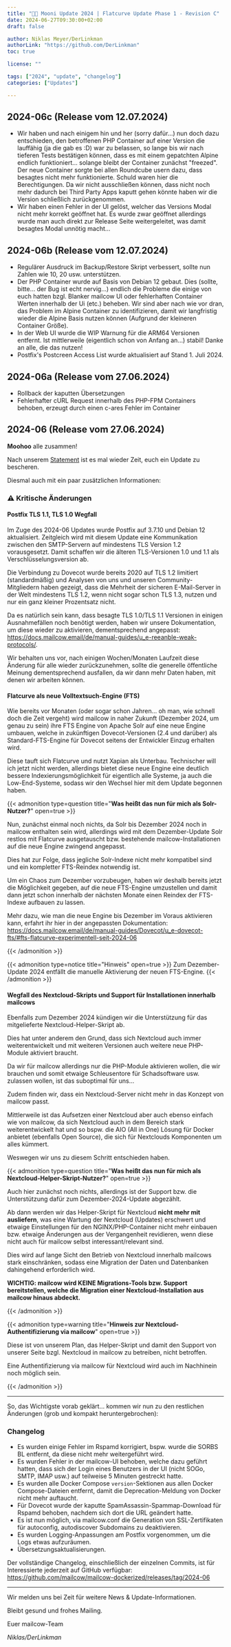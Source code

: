 ```yaml
---
title: "🌙🐄 Mooni Update 2024 | Flatcurve Update Phase 1 - Revision C"
date: 2024-06-27T09:30:00+02:00
draft: false

author: Niklas Meyer/DerLinkman
authorLink: "https://github.com/DerLinkman"
toc: true

license: ""

tags: ["2024", "update", "changelog"]
categories: ["Updates"]

---
```


## 2024-06c (Release vom 12.07.2024)

+ Wir haben und nach einigem hin und her (sorry dafür...) nun doch dazu entschieden, den betroffenen PHP Container auf einer Version die lauffähig (ja die gab es :D) war zu belassen, so lange bis wir nach tieferen Tests bestätigen können, dass es mit einem gepatchten Alpine endlich funktioniert... solange bleibt der Container zunächst "freezed". Der neue Container sorgte bei allen Roundcube usern dazu, dass besagtes nicht mehr funktionierte. Schuld waren hier die Berechtigungen. Da wir nicht ausschließen können, dass nicht noch mehr dadurch bei Third Party Apps kaputt gehen könnte haben wir die Version schließlich zurückgenommen.
+ Wir haben einen Fehler in der UI gelöst, welcher das Versions Modal nicht mehr korrekt geöffnet hat. Es wurde zwar geöffnet allerdings wurde man auch direkt zur Release Seite weitergeleitet, was damit besagtes Modal unnötig macht... 

## 2024-06b (Release vom 12.07.2024)
+ Regulärer Ausdruck im Backup/Restore Skript verbessert, sollte nun Zahlen wie 10, 20 usw. unterstützen.
+ Der PHP Container wurde auf Basis von Debian 12 gebaut. Dies (sollte, bitte... der Bug ist echt nervig...) endlich die Probleme die einige von euch hatten bzgl. Blanker mailcow UI oder fehlerhaften Container Werten innerhalb der Ui (etc.) beheben. Wir sind aber nach wie vor dran, das Problem im Alpine Container zu identifizieren, damit wir langfristig wieder die Alpine Basis nutzen können (Aufgrund der kleineren Container Größe).
+ In der Web UI wurde die WIP Warnung für die ARM64 Versionen entfernt. Ist mittlerweile (eigentlich schon von Anfang an...) stabil! Danke an alle, die das nutzen!
+ Postfix's Postcreen Access List wurde aktualisiert auf Stand 1. Juli 2024.

## 2024-06a (Release vom 27.06.2024)

+ Rollback der kaputten Übersetzungen
+ Fehlerhafter cURL Request innerhalb des PHP-FPM Containers behoben, erzeugt durch einen c-ares Fehler im Container

## 2024-06 (Release vom 27.06.2024)

**Moohoo** alle zusammen!

Nach unserem [Statement](https://mailcow.email/de/posts/2024/development-change/) ist es mal wieder Zeit, euch ein Update zu bescheren.

Diesmal auch mit ein paar zusätzlichen Informationen:

### ⚠️ Kritische Änderungen

#### Postfix TLS 1.1, TLS 1.0 Wegfall
Im Zuge des 2024-06 Updates wurde Postfix auf 3.7.10 und Debian 12 aktualisiert. Zeitgleich wird mit diesem Update eine Kommunikation zwischen den SMTP-Servern auf mindestens TLS Version 1.2 vorausgesetzt.
Damit schaffen wir die älteren TLS-Versionen 1.0 und 1.1 als Verschlüsselungsversion ab.
<!--more-->

Die Verbindung zu Dovecot wurde bereits 2020 auf TLS 1.2 limitiert (standardmäßig) und Analysen von uns und unseren Community-Mitgliedern haben gezeigt, dass die Mehrheit der sicheren E-Mail-Server in der Welt mindestens TLS 1.2, wenn nicht sogar schon TLS 1.3, nutzen und nur ein ganz kleiner Prozentsatz nicht.

Da es natürlich sein kann, dass besagte TLS 1.0/TLS 1.1 Versionen in einigen Ausnahmefällen noch benötigt werden, haben wir unsere Dokumentation, um diese wieder zu aktivieren, dementsprechend angepasst: https://docs.mailcow.email/de/manual-guides/u_e-reeanble-weak-protocols/.

Wir behalten uns vor, nach einigen Wochen/Monaten Laufzeit diese Änderung für alle wieder zurückzunehmen, sollte die generelle öffentliche Meinung dementsprechend ausfallen, da wir dann mehr Daten haben, mit denen wir arbeiten können.

#### Flatcurve als neue Volltextsuch-Engine (FTS)
Wie bereits vor Monaten (oder sogar schon Jahren... oh man, wie schnell doch die Zeit vergeht) wird mailcow in naher Zukunft (Dezember 2024, um genau zu sein) ihre FTS Engine von Apache Solr auf eine neue Engine umbauen, welche in zukünftigen Dovecot-Versionen (2.4 und darüber) als Standard-FTS-Engine für Dovecot seitens der Entwickler Einzug erhalten wird.

Diese tauft sich Flatcurve und nutzt Xapian als Unterbau. Technischer will ich jetzt nicht werden, allerdings bietet diese neue Engine eine deutlich bessere Indexierungsmöglichkeit für eigentlich alle Systeme, ja auch die Low-End-Systeme, sodass wir den Wechsel hier mit dem Update begonnen haben.

{{< admonition type=question title="**Was heißt das nun für mich als Solr-Nutzer?**" open=true >}}

Nun, zunächst einmal noch nichts, da Solr bis Dezember 2024 noch in mailcow enthalten sein wird, allerdings wird mit dem Dezember-Update Solr restlos mit Flatcurve ausgetauscht bzw. bestehende mailcow-Installationen auf die neue Engine zwingend angepasst.

Dies hat zur Folge, dass jegliche Solr-Indexe nicht mehr kompatibel sind und ein kompletter FTS-Reindex notwendig ist.

Um ein Chaos zum Dezember vorzubeugen, haben wir deshalb bereits jetzt die Möglichkeit gegeben, auf die neue FTS-Engine umzustellen und damit dann jetzt schon innerhalb der nächsten Monate einen Reindex der FTS-Indexe aufbauen zu lassen.

Mehr dazu, wie man die neue Engine bis Dezember im Voraus aktivieren kann, erfahrt ihr hier in der angepassten Dokumentation: https://docs.mailcow.email/de/manual-guides/Dovecot/u_e-dovecot-fts/#fts-flatcurve-experimentell-seit-2024-06

{{< /admonition >}}

{{< admonition type=notice title="Hinweis" open=true >}}
Zum Dezember-Update 2024 entfällt die manuelle Aktivierung der neuen FTS-Engine.
{{< /admonition >}}

#### Wegfall des Nextcloud-Skripts und Support für Installationen innerhalb mailcows

Ebenfalls zum Dezember 2024 kündigen wir die Unterstützung für das mitgelieferte Nextcloud-Helper-Skript ab.

Dies hat unter anderem den Grund, dass sich Nextcloud auch immer weiterentwickelt und mit weiteren Versionen auch weitere neue PHP-Module aktiviert braucht. 

Da wir für mailcow allerdings nur die PHP-Module aktivieren wollen, die wir brauchen und somit etwaige Schleusentore für Schadsoftware usw. zulassen wollen, ist das suboptimal für uns...

Zudem finden wir, dass ein Nextcloud-Server nicht mehr in das Konzept von mailcow passt.

Mittlerweile ist das Aufsetzen einer Nextcloud aber auch ebenso einfach wie von mailcow, da sich Nextcloud auch in dem Bereich stark weiterentwickelt hat und so bspw. die AIO (All in One) Lösung für Docker anbietet (ebenfalls Open Source), die sich für Nextclouds Komponenten um alles kümmert.

Weswegen wir uns zu diesem Schritt entschieden haben.

{{< admonition type=question title="**Was heißt das nun für mich als Nextcloud-Helper-Skript-Nutzer?**" open=true >}}

Auch hier zunächst noch nichts, allerdings ist der Support bzw. die Unterstützung dafür zum Dezember-2024-Update abgezählt.

Ab dann werden wir das Helper-Skript für Nextcloud **nicht mehr mit ausliefern**, was eine Wartung der Nextcloud (Updates) erschwert und etwaige Einstellungen für den NGINX/PHP-Container nicht mehr einbauen bzw. etwaige Änderungen aus der Vergangenheit revidieren, wenn diese nicht auch für mailcow selbst interessant/relevant sind.

Dies wird auf lange Sicht den Betrieb von Nextcloud innerhalb mailcows stark einschränken, sodass eine Migration der Daten und Datenbanken dahingehend erforderlich wird.

**WICHTIG: mailcow wird KEINE Migrations-Tools bzw. Support bereitstellen, welche die Migration einer Nextcloud-Installation aus mailcow hinaus abdeckt.**

{{< /admonition >}}

{{< admonition type=warning title="**Hinweis zur Nextcloud-Authentifizierung via mailcow**" open=true >}}

Diese ist von unserem Plan, das Helper-Skript und damit den Support von unserer Seite bzgl. Nextcloud in mailcow zu betreiben, nicht betroffen.

Eine Authentifizierung via mailcow für Nextcloud wird auch im Nachhinein noch möglich sein.

{{< /admonition >}}


---

So, das Wichtigste vorab geklärt... kommen wir nun zu den restlichen Änderungen (grob und kompakt heruntergebrochen):

### Changelog

* Es wurden einige Fehler im Rspamd korrigiert, bspw. wurde die SORBS BL entfernt, da diese nicht mehr weitergeführt wird.
* Es wurden Fehler in der mailcow-UI behoben, welche dazu geführt hatten, dass sich der Login eines Benutzers in der UI (nicht SOGo, SMTP, IMAP usw.) auf teilweise 5 Minuten gestreckt hatte.
* Es wurden alle Docker Compose `version`-Sektionen aus allen Docker Compose-Dateien entfernt, damit die Deprecation-Meldung von Docker nicht mehr auftaucht.
* Für Dovecot wurde der kaputte SpamAssassin-Spammap-Download für Rspamd behoben, nachdem sich dort die URL geändert hatte.
* Es ist nun möglich, via mailcow.conf die Generation von SSL-Zertifikaten für autoconfig, autodiscover Subdomains zu deaktivieren.
* Es wurden Logging-Anpassungen am Postfix vorgenommen, um die Logs etwas aufzuräumen.
* Übersetzungsaktualisierungen.

Der vollständige Changelog, einschließlich der einzelnen Commits, ist für Interessierte jederzeit auf GitHub verfügbar:
https://github.com/mailcow/mailcow-dockerized/releases/tag/2024-06

---

Wir melden uns bei Zeit für weitere News & Update-Informationen.

Bleibt gesund und frohes Mailing.

Euer mailcow-Team

*Niklas/DerLinkman*